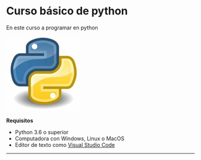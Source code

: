 # Curso básico de python
En este curso a programar en python

![Logo python](https://github.com/Xavier-Grajales/Curso-basico-pyhonAzure/blob/main/Imagenes/LogoPython.jpg)

**Requisitos**
- Python 3.6 o superior 
- Computadora con Windows, Linux o MacOS
- Editor de texto como [Visual Studio Code](https://code.visualstudio.com/)
--------------------------------------------------------------------------

